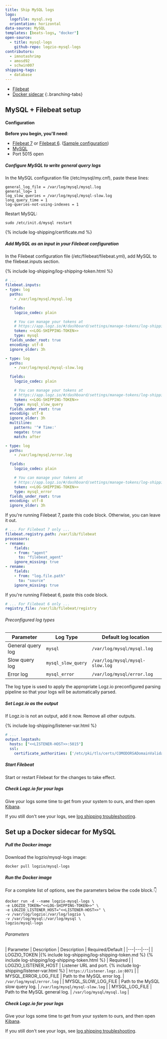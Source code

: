 ```yaml
---
title: Ship MySQL logs
logo:
  logofile: mysql.svg
  orientation: horizontal
data-source: MySQL
templates: [beats-logs, "docker"]
open-source:
  - title: mysql-logs
    github-repo: logzio-mysql-logs
contributors:
  - imnotashrimp
  - amosd92
  - schwin007
shipping-tags:
  - database
---
```


<!-- tabContainer:start -->
<div class="branching-container">

* [Filebeat](#filebeat-config)
* [Docker sidecar](#docker-sidecar-config)
{:.branching-tabs}

<!-- tab:start -->
<div id="filebeat-config">

## MySQL + Filebeat setup


#### Configuration

**Before you begin, you'll need**:

* [Filebeat 7](https://www.elastic.co/guide/en/beats/filebeat/current/filebeat-installation.html) or
[Filebeat 6](https://www.elastic.co/guide/en/beats/filebeat/6.7/filebeat-installation.html). ([Sample configuration](https://raw.githubusercontent.com/logzio/logz-docs/master/shipping-config-samples/logz-filebeat-config.yml))
* [MySQL](https://dev.mysql.com/downloads/)
* Port 5015 open

<div class="tasklist">

##### Configure MySQL to write general query logs

In the MySQL configuration file (/etc/mysql/my.cnf),
paste these lines:

```
general_log_file = /var/log/mysql/mysql.log
general_log= 1
log_slow_queries = /var/log/mysql/mysql-slow.log
long_query_time = 1
log-queries-not-using-indexes = 1
```

Restart MySQL:

```shell
sudo /etc/init.d/mysql restart
```


{% include log-shipping/certificate.md %}

##### Add MySQL as an input in your Filebeat configuration

In the Filebeat configuration file (/etc/filebeat/filebeat.yml), add MySQL to the filebeat.inputs section.

{% include log-shipping/log-shipping-token.html %}

```yaml
# ...
filebeat.inputs:
- type: log
  paths:
    - /var/log/mysql/mysql.log

  fields:
    logzio_codec: plain

    # You can manage your tokens at
    # https://app.logz.io/#/dashboard/settings/manage-tokens/log-shipping
    token: <<LOG-SHIPPING-TOKEN>>
    type: mysql
  fields_under_root: true
  encoding: utf-8
  ignore_older: 3h

- type: log
  paths:
    - /var/log/mysql/mysql-slow.log

  fields:
    logzio_codec: plain

    # You can manage your tokens at
    # https://app.logz.io/#/dashboard/settings/manage-tokens/log-shipping
    token: <<LOG-SHIPPING-TOKEN>>
    type: mysql_slow_query
  fields_under_root: true
  encoding: utf-8
  ignore_older: 3h
  multiline:
    pattern: '^# Time:'
    negate: true
    match: after

- type: log
  paths:
    - /var/log/mysql/error.log

  fields:
    logzio_codec: plain

    # You can manage your tokens at
    # https://app.logz.io/#/dashboard/settings/manage-tokens/log-shipping
    token: <<LOG-SHIPPING-TOKEN>>
    type: mysql_error
  fields_under_root: true
  encoding: utf-8
  ignore_older: 3h
  ```

If you're running Filebeat 7, paste this code block.
Otherwise, you can leave it out.

```yaml
# ... For Filebeat 7 only ...
filebeat.registry.path: /var/lib/filebeat
processors:
- rename:
    fields:
    - from: "agent"
      to: "filebeat_agent"
    ignore_missing: true
- rename:
    fields:
    - from: "log.file.path"
      to: "source"
    ignore_missing: true
```

If you're running Filebeat 6, paste this code block.

```yaml
# ... For Filebeat 6 only ...
registry_file: /var/lib/filebeat/registry
```

###### Preconfigured log types

| Parameter | Log Type | Default log location |
|---|---|---|
| General query log | `mysql` | `/var/log/mysql/mysql.log` |
| Slow query log | `mysql_slow_query` | `/var/log/mysql/mysql-slow.log` |
| Error log | `mysql_error` | `/var/log/mysql/error.log` |

The log type is used to apply the appropriate Logz.io preconfigured parsing pipeline so that your logs will be automatically parsed.

##### Set Logz.io as the output

If Logz.io is not an output, add it now.
Remove all other outputs.

{% include log-shipping/listener-var.html %} 

```yaml
# ...
output.logstash:
  hosts: ["<<LISTENER-HOST>>:5015"]
  ssl:
    certificate_authorities: ['/etc/pki/tls/certs/COMODORSADomainValidationSecureServerCA.crt']
```

##### Start Filebeat

Start or restart Filebeat for the changes to take effect.

##### Check Logz.io for your logs

Give your logs some time to get from your system to ours, and then open [Kibana](https://app.logz.io/#/dashboard/kibana).

If you still don't see your logs, see [log shipping troubleshooting]({{site.baseurl}}/user-guide/log-shipping/log-shipping-troubleshooting.html).

</div>

</div>
<!-- tab:end -->

<!-- tab:start -->
<div id="docker-sidecar-config">

## Set up a Docker sidecar for MySQL

<div class="tasklist">

##### Pull the Docker image

Download the logzio/mysql-logs image:

```shell
docker pull logzio/mysql-logs
```

##### Run the Docker image

For a complete list of options, see the parameters below the code block.👇

```shell
docker run -d --name logzio-mysql-logs \
-e LOGZIO_TOKEN="<<LOG-SHIPPING-TOKEN>>" \
-e LOGZIO_LISTENER_HOST="<<LISTENER-HOST>>" \
-v /var/log/logzio:/var/log/logzio \
-v /var/log/mysql:/var/log/mysql \
logzio/mysql-logs
```

###### Parameters

| Parameter | Description | Description | Required/Default |
|---|---|---|
| LOGZIO_TOKEN |{% include log-shipping/log-shipping-token.md %}  {% include log-shipping/log-shipping-token.html %} | Required |
| LOGZIO_LISTENER_HOST | Listener URL and port.    {% include log-shipping/listener-var.html %}  | `https://listener.logz.io:8071` |
| MYSQL_ERROR_LOG_FILE  | Path to the MySQL error log. | `/var/log/mysql/error.log` |
| MYSQL_SLOW_LOG_FILE  | Path to the MySQL slow query log. | `/var/log/mysql/mysql-slow.log` |
| MYSQL_LOG_FILE  | Path to the MySQL general log. | `/var/log/mysql/mysql.log` |



##### Check Logz.io for your logs

Give your logs some time to get from your system to ours, and then open [Kibana](https://app.logz.io/#/dashboard/kibana).

If you still don't see your logs, see [log shipping troubleshooting]({{site.baseurl}}/user-guide/log-shipping/log-shipping-troubleshooting.html).

</div>

</div>
<!-- tab:end -->

</div>
<!-- tabContainer:end -->
